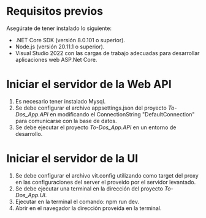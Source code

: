 # Requisitos previos
Asegúrate de tener instalado lo siguiente:
- .NET Core SDK (versión 8.0.101 o superior).
- Node.js (versión 20.11.1 o superior).
- Visual Studio 2022 con las cargas de trabajo adecuadas para desarrollar aplicaciones web ASP.Net Core.
# Iniciar el servidor de la Web API
1. Es necesario tener instalado Mysql.
2. Se debe configurar el archivo appsettings.json del proyecto *To-Dos_App.API* en modificando el ConnectionString "DefaultConnection" para comunicarse con la base de datos.
3. Se debe ejecutar el proyecto *To-Dos_App.API* en un entorno de desarrollo.
# Iniciar el servidor de la UI
1. Se debe configurar el archivo vit.config utilizando como target del proxy en las configuraciones del server el proveido por el servidor levantado.
2. Se debe ejecutar una terminal en la dirección del proyecto *To-Dos_App.UI*.
3. Ejecutar en la terminal el comando: npm run dev.
4. Abrir en el navegador la dirección proveída en la terminal.
